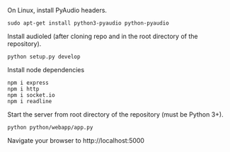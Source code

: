 On Linux, install PyAudio headers.

```
sudo apt-get install python3-pyaudio python-pyaudio
```

Install audioled (after cloning repo and in the root directory of the repository).

```
python setup.py develop
```

Install node dependencies

```
npm i express
npm i http
npm i socket.io
npm i readline
```

Start the server from root directory of the repository (must be Python 3+).

```
python python/webapp/app.py
```

Navigate your browser to http://localhost:5000

